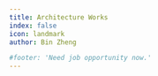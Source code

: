 ```yaml
---
title: Architecture Works
index: false
icon: landmark
author: Bin Zheng

#footer: 'Need job opportunity now.'
---
```

